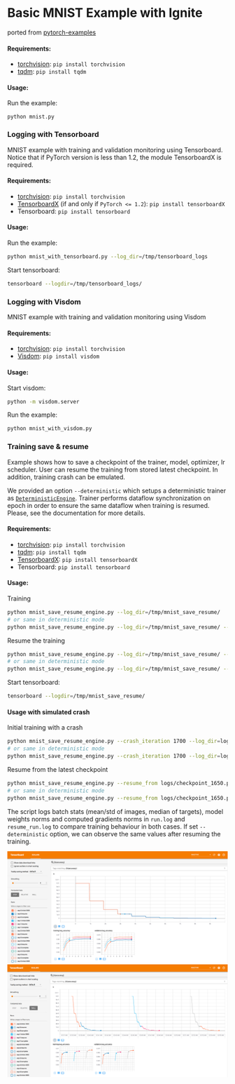 # Basic MNIST Example with Ignite

ported from [pytorch-examples](https://github.com/pytorch/examples/tree/master/mnist)

#### Requirements:

- [torchvision](https://github.com/pytorch/vision/): `pip install torchvision`
- [tqdm](https://github.com/tqdm/tqdm/): `pip install tqdm`

#### Usage:

Run the example:
```
python mnist.py
```

### Logging with Tensorboard

MNIST example with training and validation monitoring using Tensorboard. Notice 
that if PyTorch version is less than 1.2, the module TensorboardX is required.

#### Requirements:

- [torchvision](https://github.com/pytorch/vision/): `pip install torchvision`
- [TensorboardX](https://github.com/lanpa/tensorboard-pytorch) (if and only if `PyTorch <= 1.2`): `pip install tensorboardX`
- Tensorboard: `pip install tensorboard`

#### Usage:

Run the example:
```bash
python mnist_with_tensorboard.py --log_dir=/tmp/tensorboard_logs
```

Start tensorboard:
```bash
tensorboard --logdir=/tmp/tensorboard_logs/
```

### Logging with Visdom

MNIST example with training and validation monitoring using Visdom

#### Requirements:

- [torchvision](https://github.com/pytorch/vision/): `pip install torchvision`
- [Visdom](https://github.com/facebookresearch/visdom): `pip install visdom`

#### Usage:

Start visdom:
```bash
python -m visdom.server
```

Run the example:
```bash
python mnist_with_visdom.py
```


### Training save & resume

Example shows how to save a checkpoint of the trainer, model, optimizer, lr scheduler. 
User can resume the training from stored latest checkpoint. In addition, training crash can be emulated.

We provided an option `--deterministic` which setups a deterministic trainer as 
[`DeterministicEngine`](https://pytorch.org/ignite/engine.html#ignite.engine.deterministic.DeterministicEngine).
Trainer performs dataflow synchronization on epoch in order to ensure the same dataflow when training is resumed.   
Please, see the documentation for more details.

#### Requirements:

- [torchvision](https://github.com/pytorch/vision/): `pip install torchvision`
- [tqdm](https://github.com/tqdm/tqdm/): `pip install tqdm`
- [TensorboardX](https://github.com/lanpa/tensorboard-pytorch): `pip install tensorboardX`
- Tensorboard: `pip install tensorboard`

#### Usage:

Training
```bash
python mnist_save_resume_engine.py --log_dir=/tmp/mnist_save_resume/
# or same in deterministic mode
python mnist_save_resume_engine.py --log_dir=/tmp/mnist_save_resume/ --deterministic
```

Resume the training
```bash
python mnist_save_resume_engine.py --log_dir=/tmp/mnist_save_resume/ --resume_from=/tmp/mnist_save_resume/checkpoint_<N>.pt
# or same in deterministic mode
python mnist_save_resume_engine.py --log_dir=/tmp/mnist_save_resume/ --resume_from=/tmp/mnist_save_resume/checkpoint_<N>.pt --deterministic
```

Start tensorboard:
```bash
tensorboard --logdir=/tmp/mnist_save_resume/
```

#### Usage with simulated crash

Initial training with a crash
```bash
python mnist_save_resume_engine.py --crash_iteration 1700 --log_dir=logs --epochs 3
# or same in deterministic mode
python mnist_save_resume_engine.py --crash_iteration 1700 --log_dir=logs --epochs 3 --deterministic
```

Resume from the latest checkpoint
```bash
python mnist_save_resume_engine.py --resume_from logs/checkpoint_1650.pt --log_dir=logs --epochs 3
# or same in deterministic mode
python mnist_save_resume_engine.py --resume_from logs/checkpoint_1650.pt --log_dir=logs --epochs 3 --deterministic
```

The script logs batch stats (mean/std of images, median of targets), model weights norms and computed gradients norms in 
`run.log` and `resume_run.log` to compare training behaviour in both cases. 
If set `--deterministic` option, we can observe the same values after resuming the training.

![tb1](assets/save_resume_p1.png)
![tb2](assets/save_resume_p2.png)